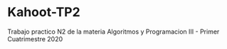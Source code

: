 # Kahoot-TP2
Trabajo practico N2 de la materia Algoritmos y Programacion III - Primer Cuatrimestre 2020
